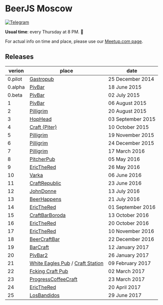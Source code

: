 # BeerJS Moscow
[![Telegram](https://img.shields.io/badge/telegram-join%20chat-blue.svg?style=flat)](https://telegram.me/beerjs)

**Usual time**: every Thursday at 8 PM. :beers:

For actual info on time and place, please use our [Meetup.com page](http://www.meetup.com/BeerJS-Moscow/).

## Releases

verion  | place                                                       | date             
--------|-------------------------------------------------------------|------------------
0.pilot | [Gastropub](http://nashabolovke.ru/gastropub)               | 25 December 2014
0.alpha | [PivBar](https://www.facebook.com/pivbar1)                  | 18 June 2015     
0.beta  | [PivBar](https://www.facebook.com/pivbar1)                  | 02 July 2015     
1       | [PivBar](https://www.facebook.com/pivbar1)                  | 06 August 2015   
2       | [Pilligrim](https://vk.com/piligrimpivnoy)                  | 20 August 2015   
3       | [HopHead](http://www.hophead.ru)                            | 03 September 2015
4       | [Craft (Piter)](http://craftpub.ru/)                        | 10 October 2015  
5       | [Pilligrim](https://vk.com/piligrimpivnoy)                  | 19 November 2015 
6       | [Pilligrim](https://vk.com/piligrimpivnoy)                  | 24 December 2015 
7       | [Pilligrim](https://vk.com/piligrimpivnoy)                  | 17 March 2016    
8       | [PitcherPub](http://www.pitcher.pub)                        | 05 May 2016      
9       | [EricTheRed](http://ericthered.ru)                          | 26 May 2016      
10      | [Varka](https://vk.com/varkacraftbar)                       | 06 June 2016     
11      | [CraftRepublic](https://www.facebook.com/craftrepublic.ru)  | 23 June 2016     
12      | [JohnDonne](http://john-donne.ru)                           | 13 July 2016     
13      | [BeerHappens](http://beerhappens.ru)                        | 21 July 2016     
14      | [EricTheRed](http://ericthered.ru)                          | 01 September 2016
15      | [CraftBarBoroda](https://vk.com/craft_bar_boroda)           | 13 October 2016  
16      | [EricTheRed](http://ericthered.ru)                          | 20 October 2016  
17      | [EricTheRed](http://ericthered.ru)                          | 10 November 2016 
18      | [BeerCraftBar](https://www.facebook.com/BeerCraftBar)       | 22 December 2016 
19      | [BarCraft](http://bar-craft.com/)                           | 12 January 2017
20      | [PivBar2](https://www.facebook.com/pivbarch)                | 26 January 2017
21      | [White Eagles Pub](http://we-pub.ru) / [Craft Station](https://craftstation.ru) | 09 February 2017
22      | [Fcking Craft Pub](https://www.facebook.com/fcpub)          | 02 March 2017
23      | [ProgressCoffeeCraft](https://www.facebook.com/progresscoffeecraft) | 23 March 2017
24      | [EricTheRed](http://ericthered.ru)                          | 20 April 2017      
25      | [LosBandidos](https://vk.com/los_bandidos_bar)              | 29 June 2017      
